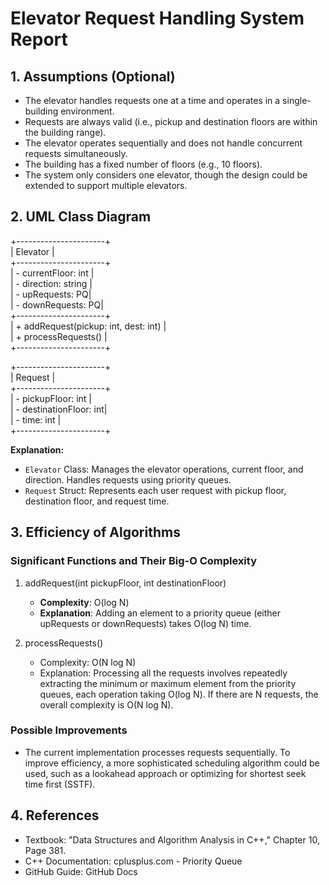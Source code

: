 # Elevator Request Handling System Report

## 1. Assumptions (Optional)

- The elevator handles requests one at a time and operates in a single-building environment.
- Requests are always valid (i.e., pickup and destination floors are within the building range).
- The elevator operates sequentially and does not handle concurrent requests simultaneously.
- The building has a fixed number of floors (e.g., 10 floors).
- The system only considers one elevator, though the design could be extended to support multiple elevators.

## 2. UML Class Diagram

+----------------------+  
|      Elevator        |  
+----------------------+  
| - currentFloor: int  |  
| - direction: string  |  
| - upRequests: PQ<int>|  
| - downRequests: PQ<int>|  
+----------------------+  
| + addRequest(pickup: int, dest: int) |  
| + processRequests()                  |  
+----------------------+  


+----------------------+  
|       Request        |  
+----------------------+  
| - pickupFloor: int   |  
| - destinationFloor: int|  
| - time: int          |  
+----------------------+  


**Explanation:**

- `Elevator` Class: Manages the elevator operations, current floor, and direction. Handles requests using priority queues.
- `Request` Struct: Represents each user request with pickup floor, destination floor, and request time.

## 3. Efficiency of Algorithms

### Significant Functions and Their Big-O Complexity

1. addRequest(int pickupFloor, int destinationFloor)

   - **Complexity**: O(log N)
   - **Explanation**: Adding an element to a priority queue (either upRequests or downRequests) takes O(log N) time.

2. processRequests()

   - Complexity: O(N log N)
   - Explanation: Processing all the requests involves repeatedly extracting the minimum or maximum element from the priority queues, each operation taking O(log N). If there are N requests, the overall complexity is O(N log N).

### Possible Improvements

- The current implementation processes requests sequentially. To improve efficiency, a more sophisticated scheduling algorithm could be used, such as a lookahead approach or optimizing for shortest seek time first (SSTF).

## 4. References
- Textbook: "Data Structures and Algorithm Analysis in C++," Chapter 10, Page 381.
- C++ Documentation: cplusplus.com - Priority Queue
- GitHub Guide: GitHub Docs